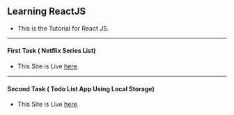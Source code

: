 ## Learning ReactJS

* This is the Tutorial for React JS.
---
#### First Task ( Netflix Series List)
* This Site is Live [here](https://jovial-raman-8b81cb.netlify.app/).
---
#### Second Task ( Todo List App Using Local Storage)
* This Site is Live [here](https://ecstatic-clarke-0cfe41.netlify.app/).
